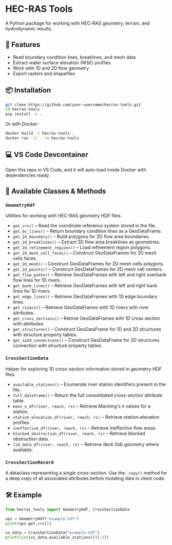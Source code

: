 # HEC-RAS Tools

A Python package for working with HEC-RAS geometry, terrain, and hydrodynamic results.

## 🚀 Features
- Read boundary condition lines, breaklines, and mesh data
- Extract water surface elevation (WSE) profiles
- Work with 1D and 2D flow geometry
- Export rasters and shapefiles

## 📦 Installation
```bash
git clone https://github.com/your-username/hecras-tools.git
cd hecras-tools
pip install -e .
```

Or with Docker:
```bash
docker build -t hecras-tools .
docker run -it --rm hecras-tools
```

## 💻 VS Code Devcontainer
Open this repo in VS Code, and it will auto-load inside Docker with dependencies ready.

## 🧰 Available Classes & Methods

### `GeometryHdf`
Utilities for working with HEC-RAS geometry HDF files.

- `get_crs()` – Read the coordinate reference system stored in the file.
- `get_bc_lines()` – Return boundary condition lines as a GeoDataFrame.
- `get_2d_boundary()` – Build polygons for 2D flow area boundaries.
- `get_2d_breaklines()` – Extract 2D flow area breaklines as geometries.
- `get_2d_refinement_regions()` – Load refinement region polygons.
- `get_2d_mesh_cell_faces()` – Construct GeoDataFrames for 2D mesh cells faces.
- `get_2d_mesh()` – Construct GeoDataFrames for 2D mesh cells polygons.
- `get_2d_points()` – Construct GeoDataFrames for 2D mesh cell centers.
- `get_flow_paths()` – Retrieve GeoDataFrames with left and right overbank flow lines for 1D rivers.
- `get_bank_lines()` – Retrieve GeoDataFrames with left and right bank lines for 1D rivers.
- `get_edge_lines()` – Retrieve GeoDataFrames with 1D edge boundary lines.
- `get_rivers()` – Retrieve GeoDataFrames with 1D rivers with river attributes.
- `get_cross_sections()` – Retrive GeoDataFrames with 1D cross section with attributes.
- `get_structures()` – Construct GeoDataFrame for 1D and 2D structures with structure property tables.
- `get_sa2d_connections()` – Construct GeoDataFrame for 2D structures connection with structure property tables.

### `CrossSectionData`
Helper for exploring 1D cross-section information stored in geometry HDF files.

- `available_stations()` – Enumerate river station identifiers present in the file.
- `full_dataframe()` – Return the full consolidated cross-section attribute table.
- `mann_n_df(river, reach, rs)` – Retrieve Manning's *n* values for a station.
- `station_elevation_df(river, reach, rs)` – Retrieve station–elevation profiles.
- `ineffective_df(river, reach, rs)` – Retrieve ineffective flow areas.
- `blocked_obstruction_df(river, reach, rs)` – Retrieve blocked obstruction data.
- `lid_data_df(river, reach, rs)` – Retrieve deck (lid) geometry where available.

### `CrossSectionRecord`
A dataclass representing a single cross-section. Use the `.copy()` method for a deep
copy of all associated attributes before mutating data in client code.

## 🛠️ Example
```python
from hecras_tools import GeometryHdf, CrossSectionData

ops = GeometryHdf("example.hdf")
print(ops.get_crs())

xs_data = CrossSectionData("example.hdf")
print(list(xs_data.available_stations())[:3])
```
